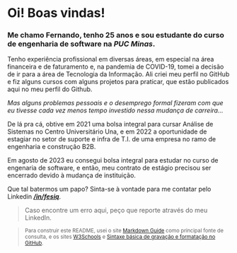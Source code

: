 # Oi! Boas vindas!

### Me chamo **Fernando**, tenho 25 anos e sou estudante do curso de engenharia de software na _PUC Minas_.

Tenho experiência profissional em diversas áreas, em especial na área financeira e de faturamento e, na pandemia de COVID-19, tomei a decisão de ir para a área de Tecnologia da Informação. Ali criei meu perfil no GitHub e fiz alguns cursos com alguns projetos para praticar, que estão publicados aqui no meu perfil do Github.

*Mas alguns problemas pessoais e o desemprego formal fizeram com que eu tivesse cada vez menos tempo investido nessa mudança de carreira...*

De lá pra cá, obtive em 2021 uma bolsa integral para cursar Análise de Sistemas no Centro Universitário Una, e em 2022 a oportunidade de estagiar no setor de suporte e infra de T.I. de uma empresa no ramo de engenharia e construção B2B. 

Em agosto de 2023 eu consegui bolsa integral para estudar no curso de engenaria de software, e então, meu contrato de estágio precisou ser encerrado devido à mudança de instituição.

Que tal batermos um papo? Sinta-se à vontade para me contatar pelo Linkedin ***[/in/fesiq](https://www.linkedin.com/in/fesiq/)***.

> Caso encontre um erro aqui, peço que reporte através do meu LinkedIn.

> <sub> Para construir este README, usei o site [Markdown Guide](https://www.markdownguide.org/basic-syntax/) como principal fonte de consulta, e os sites [W3Schools](https://www.w3schools.io/file/markdown-introduction/) e [Sintaxe básica de gravação e formatação no GitHub](https://docs.github.com/pt/get-started/writing-on-github/getting-started-with-writing-and-formatting-on-github/basic-writing-and-formatting-syntax).<sub>